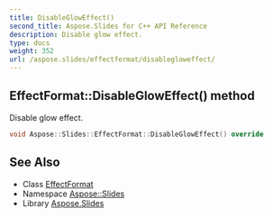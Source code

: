 ```yaml
---
title: DisableGlowEffect()
second_title: Aspose.Slides for C++ API Reference
description: Disable glow effect.
type: docs
weight: 352
url: /aspose.slides/effectformat/disablegloweffect/
---
```

## EffectFormat::DisableGlowEffect() method


Disable glow effect.

```cpp
void Aspose::Slides::EffectFormat::DisableGlowEffect() override
```

## See Also

* Class [EffectFormat](../)
* Namespace [Aspose::Slides](../../)
* Library [Aspose.Slides](../../../)
